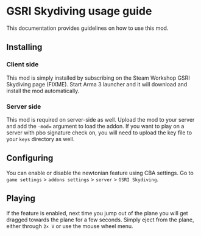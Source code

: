 # GSRI Skydiving usage guide

This documentation provides guidelines on how to use this mod.

## Installing

### Client side
This mod is simply installed by subscribing on the Steam Workshop GSRI Skydiving page (FIXME). Start Arma 3 launcher and it will download and install the mod automatically.

### Server side
This mod is required on server-side as well. Upload the mod to your server and add the `-mod=` argument to load the addon. If you want to play on a server with pbo signature check on, you will need to upload the key file to your `keys` directory as well.

## Configuring
You can enable or disable the newtonian feature using CBA settings. Go to `game settings` > `addons settings` > `server` > `GSRI Skydiving`.

## Playing
If the feature is enabled, next time you jump out of the plane you will get dragged towards the plane for a few seconds. Simply eject from the plane, either through `2× V` or use the mouse wheel menu.
